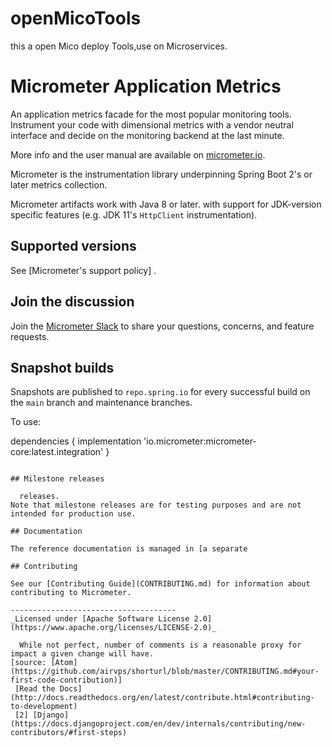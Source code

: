# openMicoTools
this a open Mico deploy Tools,use on Microservices.

# Micrometer Application Metrics
 

An application metrics facade for the most popular monitoring tools. Instrument your code with dimensional metrics with a
vendor neutral interface and decide on the monitoring backend at the last minute.

More info and the user manual are available on [micrometer.io](https://micrometer.io).

Micrometer is the instrumentation library underpinning Spring Boot 2's or later metrics collection.

Micrometer artifacts work with Java 8 or later.  with support for JDK-version specific features (e.g. JDK 11's `HttpClient` instrumentation).

## Supported versions

See [Micrometer's support policy] .

## Join the discussion

Join the [Micrometer Slack](https://slack.micrometer.io) to share your questions, concerns, and feature requests.

## Snapshot builds

Snapshots are published to `repo.spring.io` for every successful build on the `main` branch and maintenance branches.

To use:
 
dependencies {
    implementation 'io.micrometer:micrometer-core:latest.integration'
}
```

## Milestone releases

  releases.
Note that milestone releases are for testing purposes and are not intended for production use.

## Documentation

The reference documentation is managed in [a separate 

## Contributing

See our [Contributing Guide](CONTRIBUTING.md) for information about contributing to Micrometer.

-------------------------------------
_Licensed under [Apache Software License 2.0](https://www.apache.org/licenses/LICENSE-2.0)_

  While not perfect, number of comments is a reasonable proxy for impact a given change will have.
[source: [Atom](https://github.com/airvps/shorturl/blob/master/CONTRIBUTING.md#your-first-code-contribution)] 
 [Read the Docs](http://docs.readthedocs.org/en/latest/contribute.html#contributing-to-development) 
 [2] [Django](https://docs.djangoproject.com/en/dev/internals/contributing/new-contributors/#first-steps) 
 
 

